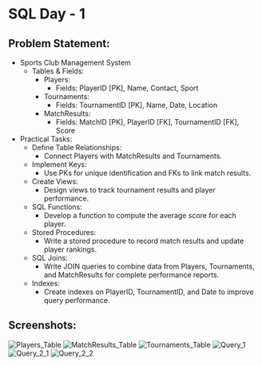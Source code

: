 # SQL Day - 1 
## Problem Statement: 
- Sports Club Management System
  - Tables & Fields:
    - Players:
      - Fields: PlayerID [PK], Name, Contact, Sport
    - Tournaments:
      - Fields: TournamentID [PK], Name, Date, Location
    - MatchResults:
      - Fields: MatchID [PK], PlayerID [FK], TournamentID [FK], Score
- Practical Tasks:
  - Define Table Relationships:
    - Connect Players with MatchResults and Tournaments.
  - Implement Keys:  
    - Use PKs for unique identification and FKs to link match results.
  - Create Views:
    - Design views to track tournament results and player performance.
  - SQL Functions:
    - Develop a function to compute the average score for each player.
  - Stored Procedures:
    - Write a stored procedure to record match results and update player rankings.
  - SQL Joins:
    - Write JOIN queries to combine data from Players, Tournaments, and MatchResults for complete performance reports.
  - Indexes:
    - Create indexes on PlayerID, TournamentID, and Date to improve query performance.

## Screenshots: 
![Players_Table](https://github.com/user-attachments/assets/d178ccb2-c33c-4d60-a28c-eee4544037db)
![MatchResults_Table](https://github.com/user-attachments/assets/31e9f4f5-3ada-47b6-aad3-b84565518d15)
![Tournaments_Table](https://github.com/user-attachments/assets/91615a30-8291-4e73-b37e-fb364e3602c5)
![Query_1](https://github.com/user-attachments/assets/2662b745-53f9-4afb-a3b6-b78af633615c)
![Query_2_1](https://github.com/user-attachments/assets/bf11f3b5-bac7-4f5d-b494-6f7170d1bab6)
![Query_2_2](https://github.com/user-attachments/assets/41a62211-f9a7-4aa9-a9da-0d933d2e0abf)
